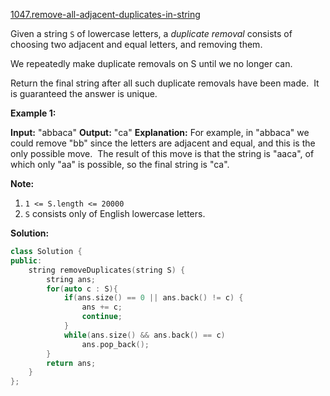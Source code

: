 [1047.remove-all-adjacent-duplicates-in-string](https://leetcode.com/problems/remove-all-adjacent-duplicates-in-string/)  

Given a string `S` of lowercase letters, a _duplicate removal_ consists of choosing two adjacent and equal letters, and removing them.

We repeatedly make duplicate removals on S until we no longer can.

Return the final string after all such duplicate removals have been made.  It is guaranteed the answer is unique.

**Example 1:**

**Input:** "abbaca"
**Output:** "ca"
**Explanation:** 
For example, in "abbaca" we could remove "bb" since the letters are adjacent and equal, and this is the only possible move.  The result of this move is that the string is "aaca", of which only "aa" is possible, so the final string is "ca".

**Note:**

1.  `1 <= S.length <= 20000`
2.  `S` consists only of English lowercase letters.  



**Solution:**  

```cpp
class Solution {
public:
    string removeDuplicates(string S) {
        string ans;
        for(auto c : S){
            if(ans.size() == 0 || ans.back() != c) {
                ans += c;
                continue;
            }
            while(ans.size() && ans.back() == c)
                ans.pop_back();
        }
        return ans;
    }
};
```
      